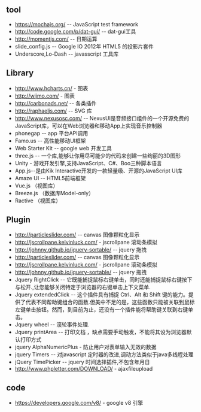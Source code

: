 ## tool
- https://mochajs.org/ -- JavaScript test framework
- http://code.google.com/p/dat-gui/ -- dat-gui工具
- http://momentjs.com/ -- 日期运算
- slide_config.js -- Google IO 2012年 HTML5 的投影片套件
- Underscore,Lo-Dash -- javasscript 工具库

## Library
- http://www.hcharts.cn/ - 图表
- http://wijmo.com/ - 图表
- http://carbonads.net/ -- 各类插件
- http://raphaeljs.com/ -- SVG 库
- http://www.nexusosc.com/ -- NexusUI是音频接口组件的一个开源免费的JavaScript库，可以在Web浏览器和移动App上实现音乐控制器
- phonegap -- app 平台API调用
- Famo.us -- 高性能移动UI框架
- Web Starter Kit -- google web 开发工具
- three.js -- 一个库,能够让你用尽可能少的代码来创建一些绚丽的3D图形
- Unity - 游戏开发引擎,支持JavaScript、C#、Boo三种脚本语言
- App.js--是由Kik Interactive开发的一款轻量级、开源的JavaScript UI库
- Amaze UI -- HTML5前端框架
- Vue.js （视图库）
- Breeze.js （数据库Model-only）
- Ractive （视图库）


## Plugin
- http://particleslider.com/ -- canvas 图像颗粒化显示
- http://jscrollpane.kelvinluck.com/ - jscrollpane 滚动条模拟
- http://johnny.github.io/jquery-sortable/ -- jquery 拖拽
- http://particleslider.com/ -- canvas 图像颗粒化显示
- http://jscrollpane.kelvinluck.com/ - jscrollpane 滚动条模拟
- http://johnny.github.io/jquery-sortable/ -- jquery 拖拽
- Jquery RightClick -- 它既能捕捉鼠标右键单击，同时还能捕捉鼠标右键按下与松开.,让您能够关闭特定于浏览器的右键单击上下文菜单.
- Jquery extendedClick -- 这个插件具有捕捉 Ctrl、Alt 和 Shift 键的能力。提供了代表不同帮助键组合的函数.但美中不足的是，这些函数只能被关联到鼠标左键单击按钮。然而，到目前为止，还没有一个插件能将帮助键关联到右键单击。
- Jquery wheel -- 滚轮事件处理.
- Jquery printArea -- 打印文档 ，缺点需要手动触发，不能将其设为浏览器默认打印方式
- jquery AlphaNumericPlus - 防止用户对表单输入无效的数据
- jquery Timers -- 对javascript 定时器的改进,调动方法类似于java多线程处理
- jQuery TimePicker -- jquery 时间选择插件,不包含年月日
- http://www.phpletter.com/DOWNLOAD/ - ajaxfileupload

## code
- https://developers.google.com/v8/ - google v8 引擎
